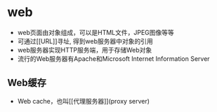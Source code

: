 # web

- web页面由对象组成，可以是HTML文件，JPEG图像等等
- 可通过[[URL]]寻址, 得到web服务器中对象的引用
- web服务器实现HTTP服务端，用于存储Web对象
- 流行的Web服务器有Apache和Microsoft Internet Information Server

## Web缓存

- Web cache，也叫[[代理服务器]](proxy server)